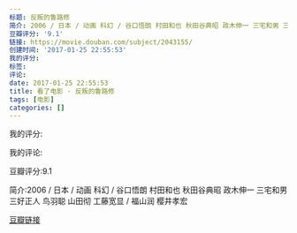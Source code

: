 ```yaml
---
标题: 反叛的鲁路修
简介: 2006 / 日本 / 动画 科幻 / 谷口悟朗 村田和也 秋田谷典昭 政木伸一 三宅和男 三好正人 鸟羽聪 山田彻 工藤宽显 / 福山润 樱井孝宏
豆瓣评分: '9.1'
链接: https://movie.douban.com/subject/2043155/
创建时间: '2017-01-25 22:55:53'
我的评分:
标签:
评论:
date: 2017-01-25 22:55:53
title: 看了电影 - 反叛的鲁路修
tags: [电影]
categories: []
---
```


我的评分:

我的评论:

豆瓣评分:9.1

简介:2006 / 日本 / 动画 科幻 / 谷口悟朗 村田和也 秋田谷典昭 政木伸一 三宅和男 三好正人 鸟羽聪 山田彻 工藤宽显 / 福山润 樱井孝宏

[豆瓣链接](https://movie.douban.com/subject/2043155/)

